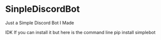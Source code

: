 # SinpleDiscordBot
Just a Simple Discord Bot I Made


IDK If you can install it but here is the command line pip install simplebot
